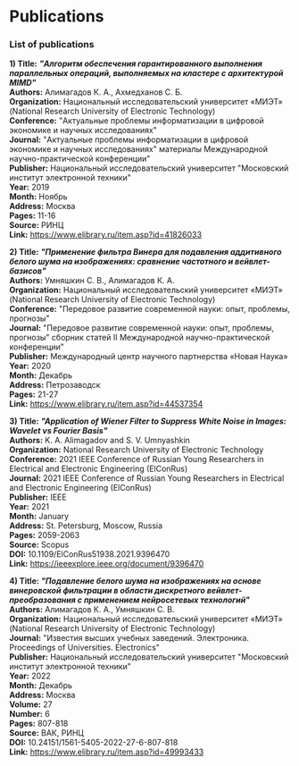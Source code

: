 # Publications
### List of publications

**1) Title:** ***"Алгоритм обеспечения гарантированного выполнения параллельных операций, выполняемых на кластере с архитектурой MIMD"***  
**Authors:** Алимагадов К. А., Ахмедханов С. Б.  
**Organization:** Национальный исследовательский университет «МИЭТ» (National Research University of Electronic Technology)  
**Conference:** "Актуальные проблемы информатизации в цифровой экономике и научных исследованиях"  
**Journal:** "Актуальные проблемы информатизации в цифровой экономике и научных исследованиях" материалы Международной научно-практической конференции"  
**Publisher:** Национальный исследовательский университет "Московский институт электронной техники"  
**Year:** 2019  
**Month:** Ноябрь  
**Address:** Москва  
**Pages:** 11-16  
**Source:** РИНЦ  
**Link:** https://www.elibrary.ru/item.asp?id=41826033  
  
  
**2) Title:** ***"Применение фильтра Винера для подавления аддитивного белого шума на изображениях: сравнение частотного и вейвлет-базисов"***  
**Authors:** Умняшкин С. В., Алимагадов К. А.  
**Organization:** Национальный исследовательский университет «МИЭТ» (National Research University of Electronic Technology)  
**Conference:** "Передовое развитие современной науки: опыт, проблемы, прогнозы"  
**Journal:** "Передовое развитие современной науки: опыт, проблемы, прогнозы" сборник статей II Международной научно-практической конференции"  
**Publisher:** Международный центр научного партнерства «Новая Наука»  
**Year:** 2020  
**Month:** Декабрь  
**Address:** Петрозаводск  
**Pages:** 21-27  
**Link:** https://www.elibrary.ru/item.asp?id=44537354  
  
  
**3) Title:** ***"Application of Wiener Filter to Suppress White Noise in Images: Wavelet vs Fourier Basis"***  
**Authors:** K. A. Alimagadov and S. V. Umnyashkin  
**Organization:** National Research University of Electronic Technology  
**Conference:** 2021 IEEE Conference of Russian Young Researchers in Electrical and Electronic Engineering (ElConRus)  
**Journal:** 2021 IEEE Conference of Russian Young Researchers in Electrical and Electronic Engineering (ElConRus)  
**Publisher:** IEEE  
**Year:** 2021  
**Month:** January  
**Address:** St. Petersburg, Moscow, Russia  
**Pages:** 2059-2063  
**Source:** Scopus  
**DOI:** 10.1109/ElConRus51938.2021.9396470  
**Link:** https://ieeexplore.ieee.org/document/9396470  


**4) Title:** ***"Подавление белого шума на изображениях на основе винеровской фильтрации в области дискретного вейвлет-преобразования с применением нейросетевых технологий"***  
**Authors:** Алимагадов К. А., Умняшкин С. В.  
**Organization:** Национальный исследовательский университет «МИЭТ» (National Research University of Electronic Technology)  
**Journal:** "Известия высших учебных заведений. Электроника. Proceedings of Universities. Electronics"  
**Publisher:** Национальный исследовательский университет "Московский институт электронной техники"  
**Year:** 2022  
**Month:** Декабрь  
**Address:** Москва  
**Volume:** 27  
**Number:** 6  
**Pages:** 807-818  
**Source:** ВАК, РИНЦ  
**DOI:** 10.24151/1561-5405-2022-27-6-807-818  
**Link:** https://www.elibrary.ru/item.asp?id=49993433  

